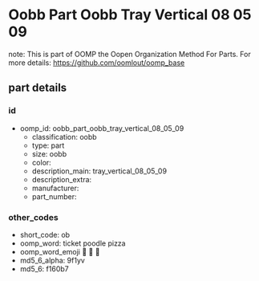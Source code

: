 # Oobb Part Oobb Tray Vertical 08 05 09  

note: This is part of OOMP the Oopen Organization Method For Parts. For more details: https://github.com/oomlout/oomp_base

##  part details





### id
* oomp_id: oobb_part_oobb_tray_vertical_08_05_09
  * classification: oobb
  * type: part
  * size: oobb
  * color: 
  * description_main: tray_vertical_08_05_09
  * description_extra: 
  * manufacturer: 
  * part_number: 

### other_codes
* short_code: ob
* oomp_word: ticket poodle pizza
* oomp_word_emoji :ticket: :poodle: :pizza:
* md5_6_alpha: 9f1yv
* md5_6: f160b7